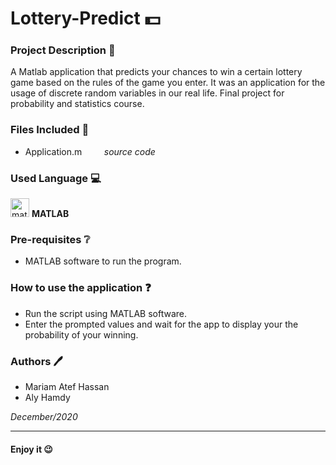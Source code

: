 # Lottery-Predict :dollar:
### Project Description :page_facing_up:
A Matlab application that predicts your chances to win a certain lottery game based on the rules of the game you enter. 
It was an application for the usage of discrete random variables in our real life. Final project for probability and statistics course.

### Files Included 📁
- Application.m   &nbsp;&nbsp;&nbsp;&nbsp;&nbsp;&nbsp;&nbsp;   _source code_

### Used Language 💻

<img src="https://upload.wikimedia.org/wikipedia/commons/thumb/2/21/Matlab_Logo.png/667px-Matlab_Logo.png" alt="matlab" width="30" height="30"> __MATLAB__

### Pre-requisites ❔
- MATLAB software to run the program.


### How to use the application :question:
- Run the script using MATLAB software.
- Enter the prompted values and wait for the app to display your the probability of your winning.

### Authors 🖊️
- Mariam Atef Hassan
- Aly Hamdy

_December/2020_

<hr>

#### Enjoy it 😉
